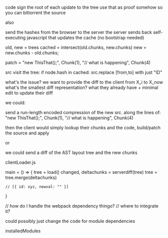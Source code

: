code sign the root of each update to the tree
use that as proof somehow so you can bittorrent the source


also

send the hashes from the browser to the server
the server sends back self-executing javascript that updates the cache
(no bootstrap needed)




old, new = trees
cached = intersect(old.chunks, new.chunks)
new = new.chunks - old.chunks;

patch = 
"new ThisThat();", Chunk(1), "// what is happening", Chunk(4)



src
visit the tree:
    if node.hash in cached:
        src.replace [from,to] with just "ID"



what's the issue?
we want to provide the diff to the client from X_i to X_now
what's the smallest diff representation?
what they already have + minimal edit to update their diff



we could:

send a run-length encoded compression of the new src. along the lines of:
"new ThisThat();", Chunk(1), "// what is happening", Chunk(4)

then the client would simply lookup their chunks and the code, build/patch the source and apply



or

we could send a diff of the AST layout tree and the new chunks













clientLoader.js

main = () => {
    tree = load()
    changed, deltachunks = serverdiff(tree)
    tree = tree.merge(deltachunks)

    // [{ id: xyz, newval: "" }]


}


// how do I handle the webpack dependency thingo?
// where to integrate it?

could possibly just change the code for module dependencies

installedModules